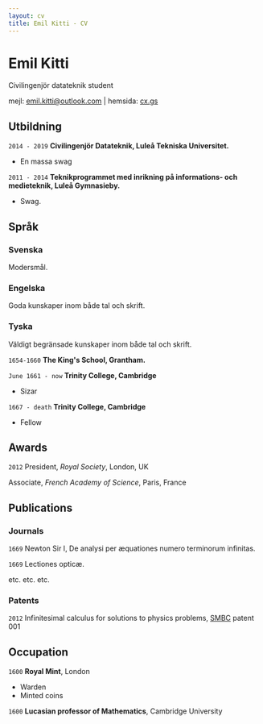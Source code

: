 ```yaml
---
layout: cv
title: Emil Kitti - CV
---
```

# Emil Kitti
Civilingenjör datateknik student

<div id="webaddress">
<span>mejl: <a href="mailto:emil.kitti@outlook.com">emil.kitti@outlook.com</a></span>
| <span>hemsida: <a href="http://cx.gs">cx.gs</a></span>
</div>

## Utbildning
 `2014 - 2019`
__Civilingenjör Datateknik, Luleå Tekniska Universitet.__
- En massa swag

 `2011 - 2014`
 __Teknikprogrammet med inrikning på informations- och medieteknik, Luleå Gymnasieby.__
 - Swag.
 
## Språk
### Svenska
Modersmål.
### Engelska
Goda kunskaper inom både tal och skrift.
### Tyska
Väldigt begränsade kunskaper inom både tal och skrift.

`1654-1660`
__The King's School, Grantham.__

`June 1661 - now`
__Trinity College, Cambridge__

- Sizar

`1667 - death`
__Trinity College, Cambridge__

- Fellow



## Awards

`2012`
President, *Royal Society*, London, UK

Associate, *French Academy of Science*, Paris, France



## Publications

<!-- A list is also available [online](http://scholar.google.co.uk/citations?user=LTOTl0YAAAAJ) -->

### Journals

`1669`
Newton Sir I, De analysi per æquationes numero terminorum infinitas. 

`1669`
Lectiones opticæ.

etc. etc. etc.

### Patents

`2012`
Infinitesimal calculus for solutions to physics problems, [SMBC](http://www.techdirt.com/articles/20121011/09312820678/if-patents-had-been-around-time-newton.shtml) patent 001


## Occupation

`1600`
__Royal Mint__, London

- Warden
- Minted coins

`1600`
__Lucasian professor of Mathematics__, Cambridge University



<!-- ### Footer

Last updated: May 2013 -->


